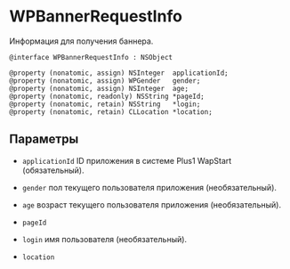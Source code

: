 WPBannerRequestInfo
===================
 Информация для получения баннера.

    @interface WPBannerRequestInfo : NSObject
    
    @property (nonatomic, assign) NSInteger  applicationId;
    @property (nonatomic, assign) WPGender   gender;
    @property (nonatomic, assign) NSInteger  age;
    @property (nonatomic, readonly) NSString *pageId;
    @property (nonatomic, retain) NSString   *login;
    @property (nonatomic, retain) CLLocation *location;

Параметры
---------

* `applicationId`
 ID приложения в системе Plus1 WapStart (обязательный).
* `gender`
 пол текущего пользователя приложения (необязательный).
* `age`
 возраст текущего пользователя приложения (необязательный).
* `pageId`

* `login`
 имя пользователя (необязательный).
* `location`